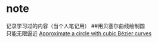 # note
记录学习过的内容（当个人笔记用）
##用贝塞尔曲线绘制圆  
只能无限逼近
[Approximate a circle with cubic Bézier curves](./note001.md)    

